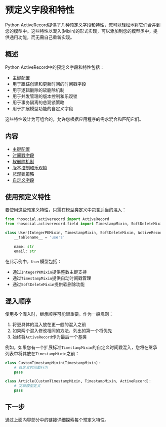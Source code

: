 # 预定义字段和特性

Python ActiveRecord提供了几种预定义字段和特性，您可以轻松地将它们合并到您的模型中。这些特性以混入(Mixin)的形式实现，可以添加到您的模型类中，提供通用功能，而无需自己重新实现。

## 概述

Python ActiveRecord中的预定义字段和特性包括：

- 主键配置
- 用于跟踪创建和更新时间的时间戳字段
- 用于逻辑删除的软删除机制
- 用于并发管理的版本控制和乐观锁
- 用于事务隔离的悲观锁策略
- 用于扩展模型功能的自定义字段

这些特性设计为可组合的，允许您根据应用程序的需求混合和匹配它们。

## 内容

- [主键配置](primary_key_configuration.md)
- [时间戳字段](timestamp_fields.md)
- [软删除机制](soft_delete_mechanism.md)
- [版本控制和乐观锁](version_control_and_optimistic_locking.md)
- [悲观锁策略](pessimistic_locking_strategies.md)
- [自定义字段](custom_fields.md)

## 使用预定义特性

要使用这些预定义特性，只需在模型类定义中包含适当的混入：

```python
from rhosocial.activerecord import ActiveRecord
from rhosocial.activerecord.field import TimestampMixin, SoftDeleteMixin, IntegerPKMixin

class User(IntegerPKMixin, TimestampMixin, SoftDeleteMixin, ActiveRecord):
    __tablename__ = 'users'
    
    name: str
    email: str
```

在此示例中，`User`模型包括：
- 通过`IntegerPKMixin`提供整数主键支持
- 通过`TimestampMixin`提供自动时间戳管理
- 通过`SoftDeleteMixin`提供软删除功能

## 混入顺序

使用多个混入时，继承顺序可能很重要。作为一般规则：

1. 将更具体的混入放在更一般的混入之前
2. 如果两个混入修改相同的方法，列出的第一个将优先
3. 始终将`ActiveRecord`作为最后一个基类

例如，如果您有一个扩展标准`TimestampMixin`的自定义时间戳混入，您将在继承列表中将其放在`TimestampMixin`之前：

```python
class CustomTimestampMixin(TimestampMixin):
    # 自定义时间戳行为
    pass

class Article(CustomTimestampMixin, TimestampMixin, ActiveRecord):
    # 文章模型定义
    pass
```

## 下一步

通过上面内容部分中的链接详细探索每个预定义特性。
